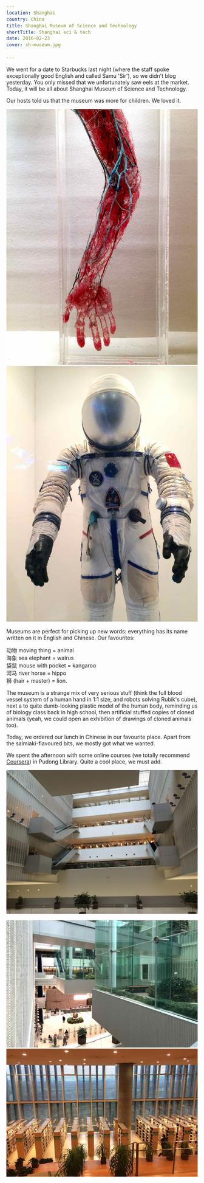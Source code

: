 ```yaml
---
location: Shanghai
country: China
title: Shanghai Museum of Science and Technology
shortTitle: Shanghai sci & tech
date: 2016-02-23
cover: sh-museum.jpg

---
```

We went for a date to Starbucks last night (where the staff spoke exceptionally good English and called Samu 'Sir'), so we didn't blog yesterday. You only missed that we unfortunately saw eels at the market. Today, it will be all about Shanghai Museum of Science and Technology.

Our hosts told us that the museum was more for children. We loved it.

![](../../img/0223sci1.jpg)
![](../../img/0223sci2.jpg)

Museums are perfect for picking up new words: everything has its name written on it in English and Chinese. Our favourites:

动物 moving thing = animal  
海象 sea elephant = walrus  
袋鼠 mouse with pocket = kangaroo  
河马 river horse = hippo  
狮 (hair + master) = lion.

The museum is a strange mix of very serious stuff (think the full blood vessel system of a human hand in 1:1 size, and robots solving Rubik's cube), next a to quite dumb-looking plastic model of the human body, reminding us of biology class back in high school, then artificial stuffed copies of cloned animals (yeah, we could open an exhibition of drawings of cloned animals too).

Today, we ordered our lunch in Chinese in our favourite place. Apart from the salmiaki-flavoured bits, we mostly got what we wanted.

We spent the afternoon with some online courses (we totally recommend [Coursera](http://coursera.org/)) in Pudong Library. Quite a cool place, we must add.

![](../../img/0223pudong1.jpg)

![](../../img/0223pudong2.jpg)
![](../../img/0223pudong3.jpg)
